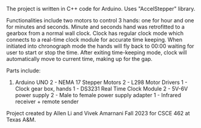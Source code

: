 
The project is written in C++ code for Arduino. Uses "AccelStepper" library.

Functionalities include two motors to control 3 hands: one for hour and one for minutes and seconds. Minute and seconds hand was retrofitted to a gearbox from a normal wall clock.
Clock has regular clock mode which connects to a real-time clock module for accurate time keeping. When initiated into chronograph mode the hands will fly back to 00:00 waiting for user to 
start or stop the time. After exiting time-keeping mode, clock will automatically move to current time, making up for the gap. 

Parts include: 
1. Arduino UNO
2  - NEMA 17 Stepper Motors
2  - L298 Motor Drivers 
1 - Clock gear box, hands
1 - DS3231 Real Time Clock Module 
2 - 5V-6V power supply
2 - Male to female power supply adapter
1 - Infrared receiver + remote sender













Project created by Allen Li and Vivek Amarnani Fall 2023 for CSCE 462 at Texas A&M. 
